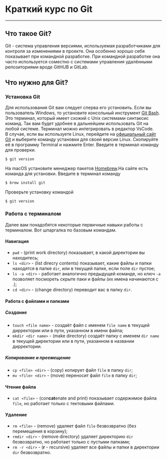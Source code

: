 # Краткий курс по Git
---
## Что такое Git?
Git - система управления версиями, используемая разработчиками для контроля за изменениями в проекте. Она особенно хорошо себя показывает при командной разработке. При командной разработке она часто используется соместно с системами управления удалёнными репозиториями вроде GitHUB и GitLab.


## Что нужно для Git?
### Установка Git
Для использования Git вам следует сперва его установить. Если вы пользователь Windows, то установите консольный инструмент [Git Bash](https://git-scm.com/download/win). Это терминал, который имеет схожий с Unix системами синтаксис команд. Так вам будет удобнее в дальнейшем использовать Git на любой системе. Терминал можно интегрировать в редактор VsCode.  
В случае, если вы используете Linux, перейдите на [официальный сайт Git](https://git-scm.com/download/linux) и выберите команду установки для своей версии Linux. Скопируйте её в программу Terminal и нажмите Enter. Введите в терминал команду для проверки.
```
$ git version
```
На macOS установите менеджер пакетов [Homebrew](https://brew.sh/).На сайте есть команда для установки. Введите в терминал команду
```
$ brew install git
```
Проверьте установку командой
```
$ git version
```

### Работа с терминалом
Далее вам понадобятся некоторые первичные навыки работы с терминалом.
Вот шпаргалка по базовым командам.
#### Навигация  
* ```pwd``` - (print work directory) показывает, в какой директории вы находитесь;  
* ```ls <dir>``` - (list direcry contents) показывает, какие файлы и папки находятся в папке ```dir```, или в текущей папке, если поле ```dir``` пустое;   
* ```ls -a <dir>``` - работает аналогично предыдущей команде, но ключ ```-a``` позволяет посмореть скрыте паки и файлы (их имена начинаются с .);   
* ```cd <dir>``` - (change directory) переводит вас в папку ```dir```.  
#### Работа с файлами и папками
##### Создание
* ```touch <file name>``` - создаёт файл с именем ```file name``` в текущей дирректории или в пути, указанном в имени файла;   
* ```mkdir <dir name>``` - (make directory) создаёт папку с именем ```dir name``` в текущей директории или в пути, указанном в названии дирректории.   
##### Копирование и преемещение
* ```cp <file> <dir>``` - (copy) копирует файл ```file```  в папку ```dir```;  
* ```mv <file> <dir>``` - (move) переносит файл ```file``` в папку ```dir```;  
#### Чтение файла
* ```cat <file>``` - (con**cat**enate and print) показывает содержимое файла ```file```, но работает только с тектовыми файлами.  
#### Удаление
* ```rm <file>``` - (remove) удаляет файл ```file``` безвозвратно (без перемещения в корзину); 
* ```rmdir <dir>``` - (remove directory) удаляет директорию ```dir``` безвозвратно, но работает только с пустыми папками; 
* ```rm -r <dir>``` - (**r** - recursive) удаляет все файлы и папки в директории ```dir``` безвозвратно.  



